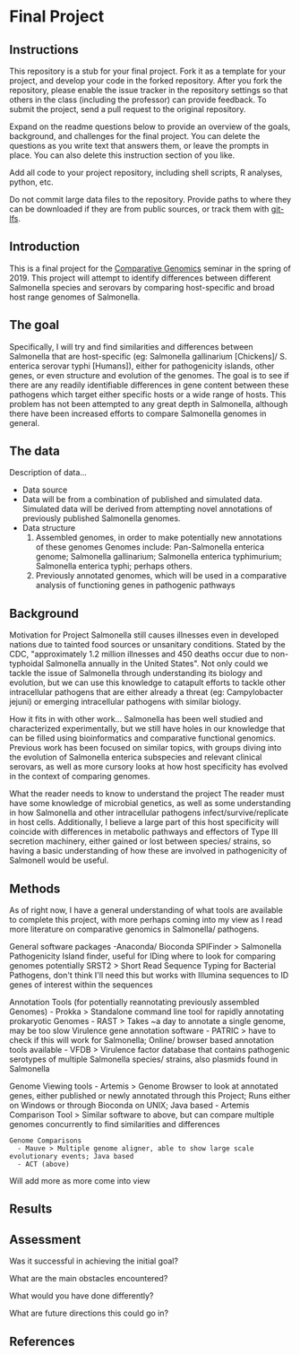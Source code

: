 # Final Project

## Instructions

This repository is a stub for your final project. Fork it as a template for your project, and develop your code in the forked repository. After you fork the repository, please enable the issue tracker in the repository settings so that others in the class (including the professor) can provide feedback. To submit the project, send a pull request to the original repository.

Expand on the readme questions below to provide an overview of the goals, background, and challenges for the final project. You can delete the questions as you write text that answers them, or leave the prompts in place. You can also delete this instruction section of you like.

Add all code to your project repository, including shell scripts, R analyses, python, etc.

Do not commit large data files to the repository. Provide paths to where they can be downloaded if they
are from public sources, or track them with [git-lfs](https://git-lfs.github.com).

## Introduction

This is a final project for the [Comparative Genomics](https://github.com/Yale-EEB723/syllabus) seminar in the spring of 2019. This project will attempt to identify differences between different Salmonella species and serovars by comparing host-specific and broad host range genomes of Salmonella.

## The goal

Specifically, I will try and find similarities and differences between Salmonella that are host-specific (eg: Salmonella gallinarium [Chickens]/ S. enterica serovar typhi [Humans]), either for pathogenicity islands, other genes, or even structure and evolution of the genomes. The goal is to see if there are any readily identifiable differences in gene content between these pathogens which target either specific hosts or a wide range of hosts. This problem has not been attempted to any great depth in Salmonella, although there have been increased efforts to compare Salmonella genomes in general.

## The data

Description of data...

- Data source
 - Data will be from a combination of published and simulated data. Simulated data will be derived from attempting novel annotations of previously published Salmonella genomes.
- Data structure
    1) Assembled genomes, in order to make potentially new annotations of these genomes
      Genomes include: Pan-Salmonella enterica genome; Salmonella gallinarium; Salmonella enterica typhimurium; Salmonella enterica typhi; perhaps others.
    2) Previously annotated genomes, which will be used in a comparative analysis of functioning genes in pathogenic pathways

## Background

Motivation for Project
  Salmonella still causes illnesses even in developed nations due to tainted food sources or unsanitary conditions. Stated by the CDC, "approximately 1.2 million illnesses and 450 deaths occur due to non-typhoidal Salmonella annually in the United States". Not only could we tackle the issue of Salmonella through understanding its biology and evolution, but we can use this knowledge to catapult efforts to tackle other intracellular pathogens that are either already a threat (eg: Campylobacter jejuni) or emerging intracellular pathogens with similar biology.

How it fits in with other work...
  Salmonella has been well studied and characterized experimentally, but we still have holes in our knowledge that can be filled using bioinformatics and comparative functional genomics. Previous work has been focused on similar topics, with groups diving into the evolution of Salmonella enterica subspecies and relevant clinical serovars, as well as more cursory looks at how host specificity has evolved in the context of comparing genomes.

What the reader needs to know to understand the project
  The reader must have some knowledge of microbial genetics, as well as some understanding in how Salmonella and other intracellular pathogens infect/survive/replicate in host cells. Additionally, I believe a large part of this host specificity will coincide with differences in metabolic pathways and effectors of Type III secretion machinery, either gained or lost between species/ strains, so having a basic understanding of how these are involved in pathogenicity of Salmonell would be useful.


## Methods
  As of right now, I have a general understanding of what tools are available to complete this project, with more perhaps coming into my view as I read more literature on comparative genomics in Salmonella/ pathogens.

  General software packages
    -Anaconda/ Bioconda
    SPIFinder > Salmonella Pathogenicity Island finder, useful for IDing where to look for comparing genomes potentially
    SRST2 > Short Read Sequence Typing for Bacterial Pathogens, don't think I'll need this but works with Illumina sequences to ID genes of interest within the sequences

  Annotation Tools (for potentially reannotating previously assembled Genomes)
    - Prokka > Standalone command line tool for rapidly annotating prokaryotic Genomes
    - RAST > Takes ~a day to annotate a single genome, may be too slow
    Virulence gene annotation software
      - PATRIC > have to check if this will work for Salmonella; Online/ browser based annotation tools available
      - VFDB > Virulence factor database that contains pathogenic serotypes of multiple Salmonella species/ strains, also plasmids found in Salmonella

  Genome Viewing tools
    - Artemis > Genome Browser to look at annotated genes, either published or newly annotated through this Project; Runs either on Windows or through Bioconda on UNIX; Java based
    - Artemis Comparison Tool > Similar software to above, but can compare multiple genomes concurrently to find similarities and differences

    Genome Comparisons
      - Mauve > Multiple genome aligner, able to show large scale evolutionary events; Java based
      - ACT (above)

Will add more as more come into view
## Results


## Assessment

Was it successful in achieving the initial goal?

What are the main obstacles encountered?

What would you have done differently?

What are future directions this could go in?

## References
